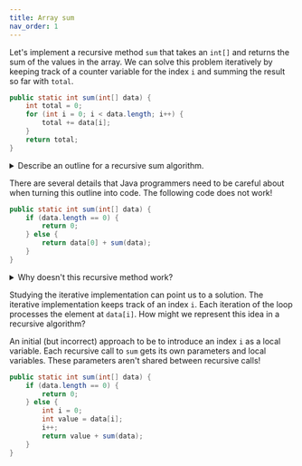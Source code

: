 ```yaml
---
title: Array sum
nav_order: 1
---
```


Let's implement a recursive method `sum` that takes an `int[]` and returns the sum of the values in the array. We can solve this problem iteratively by keeping track of a counter variable for the index `i` and summing the result so far with `total`.

```java
public static int sum(int[] data) {
    int total = 0;
    for (int i = 0; i < data.length; i++) {
        total += data[i];
    }
    return total;
}
```

<details markdown="1">
<summary>Describe an outline for a recursive sum algorithm.</summary>

1. The simplest valid input to the problem is an empty `data` array.
1. A subproblem for `[1, 2]` could be the rest of the `data`: `[2]`. Since we're breaking down the problem by looking at one less element, we only need to include one base case for the empty `data` array.
1. Since the `sum([2])` is just 2, we can add the value at `data[0]` to arrive at the final solution.
</details>

There are several details that Java programmers need to be careful about when turning this outline into code. The following code does not work!

```java
public static int sum(int[] data) {
    if (data.length == 0) {
        return 0;
    } else {
        return data[0] + sum(data);
    }
}
```

<details markdown="1">
<summary>Why doesn't this recursive method work?</summary>

In our outline's recursive case, we wanted to break down the problem by reducing the `data` by one element. Here, we're not changing the `data` array when we pass it to the next recursive call. So the program will continue recursing on the original `data` array!
</details>

Studying the iterative implementation can point us to a solution. The iterative implementation keeps track of an index `i`. Each iteration of the loop processes the element at `data[i]`. How might we represent this idea in a recursive algorithm?

An initial (but incorrect) approach to  be to introduce an index `i` as a local variable. Each recursive call to `sum` gets its own parameters and local variables. These parameters aren't shared between recursive calls!

```java
public static int sum(int[] data) {
    if (data.length == 0) {
        return 0;
    } else {
        int i = 0;
        int value = data[i];
        i++;
        return value + sum(data);
    }
}
```
